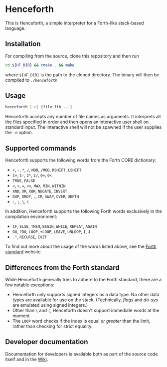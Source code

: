 # Henceforth
This is Henceforth, a simple interpreter for a Forth-like stack-based language.

## Installation
For compiling from the source, clone this repository and then run
```bash
cd ${HF_DIR} && cmake . && make
```
where `${HF_DIR}` is the path to the cloned directory. The binary will then be compiled to `./henceforth`

## Usage
```bash
henceforth [-e] [file.fth ...]
```

Henceforth accepts any number of file names as arguments. It interprets all the files specified in order and then opens an interactive user shell on standard input. The interactive shell will not be spawned if the user supplies the `-e` option.
## Supported commands
Henceforth supports the following words from the Forth CORE dictionary:
- `+`, `-`, `*`, `/`, `MOD`, `/MOD`, `RSHIFT`, `LSHIFT`
- `1+`, `1-`, `2*`, `2/`, `0=`, `0<`
- `TRUE`, `FALSE`
- `<`, `>`, `=`, `<>`, `MAX`, `MIN`, `WITHIN`
- `AND`, `OR`, `XOR`, `NEGATE`, `INVERT`
- `DUP`, `DROP`, `.`, `CR`, `SWAP`, `OVER`, `DEPTH`
- `:`, `;`, `\`, `(` 

In addition, Henceforth supports the following Forth words exclusively in the compilation environment:
- `IF`, `ELSE`, `THEN`, `BEGIN`, `WHILE`, `REPEAT`, `AGAIN`
- `DO`, `?DO`, `LOOP`, `+LOOP`, `LEAVE`, `UNLOOP`, `I`, `J`
- `."`, `RECURSE`, `EXIT` 

To find out more about the usage of the words listed above, see the [Forth standard](https://forth-standard.org/standard/core) website.

## Differences from the Forth standard
While Henceforth generally tries to adhere to the Forth standard, there are a few notable exceptions:
- Henceforth only supports signed integers as a data type. No other data types are available for use on the stack. (Technically, _flags_ and _do-sys_ are emulated using signed integers.) 
- Other than `\` and `(`, Henceforth doesn't support immediate words at the moment.
- The `LOOP` word checks if the index is equal _or greater_ than the limit, rather than checking for strict equality. 

## Developer documentation
Documentation for developers is available both as part of the source code itself and in the [Wiki](https://github.com/lunakv/henceforth/wiki).
